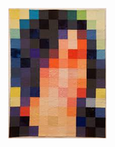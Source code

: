 <div align=center>

![](https://github.com/becskeens/Skeens_Bec_ART2210/blob/master/Project%201/lorriecranor.jpeg)
